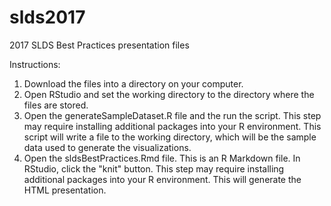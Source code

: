 # slds2017
2017 SLDS Best Practices presentation files

Instructions:
1. Download the files into a directory on your computer.
2. Open RStudio and set the working directory to the directory where the files are stored.
3. Open the generateSampleDataset.R file and the run the script. This step may require installing additional packages into your R environment. This script will write a file to the working directory, which will be the sample data used to generate the visualizations.
4. Open the sldsBestPractices.Rmd file. This is an R Markdown file. In RStudio, click the "knit" button. This step may require installing additional packages into your R environment. This will generate the HTML presentation.
